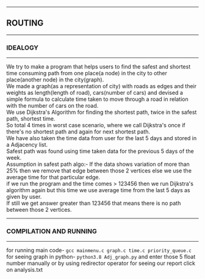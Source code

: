 ***
## ROUTING
***
### IDEALOGY
***
We try to make a program that helps users to find the safest and shortest time consuming path from one place(a node) in the city to other place(another node) in the city(graph).<br />
We made a graph(as a representation of city) with roads as edges and their weights as length(length of road), cars(number of cars) and devised a simple formula to calculate time taken to move through a road in relation with the number of cars on the road.<br />
We use Dijkstra's Algorithm for finding the shortest path, twice in the safest path, shortest time.<br />
So total 4 times in worst case scenario, where we call Dijkstra's once if there's no shortest path and again for next shortest path.<br />
We have also taken the time data from user for the last 5 days and stored in a Adjacency list.<br />
Safest path was found using time taken data for the previous 5 days of the week.<br />
Assumption in safest path algo:- If the data shows variation of more than 25% then we remove that edge between those 2 vertices else we use the average time for that particular edge.<br />
if we run the program and the time comes > 123456 then we run Dijkstra's algorithm again but this time we use average time from the last 5 days as given by user.<br />
If still we get answer greater than 123456 that means there is no path between those 2 vertices.<br />
***
### COMPILATION AND RUNNING
***
for running main code-
```gcc mainmenu.c graph.c time.c priority_queue.c``` 
for seeing graph in python- 
```python3.8 Adj_graph.py``` 
and enter those 5 float number manually or by using redirector operator
for seeing our report click on analysis.txt